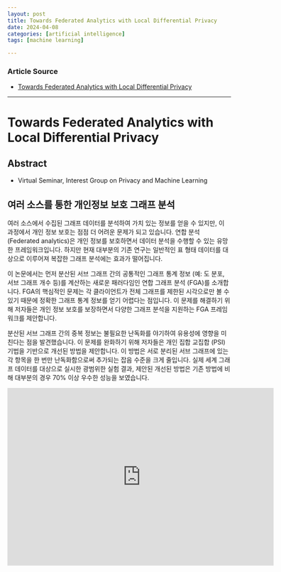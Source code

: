 ```yaml
---
layout: post
title: Towards Federated Analytics with Local Differential Privacy
date: 2024-04-08
categories: [artificial intelligence]
tags: [machine learning]

---
```


### Article Source


* [Towards Federated Analytics with Local Differential Privacy](https://www.youtube.com/watch?v=nWFCRzSzfzs)

---

# Towards Federated Analytics with Local Differential Privacy

## Abstract

* Virtual Seminar, Interest Group on Privacy and Machine Learning

## 여러 소스를 통한 개인정보 보호 그래프 분석

여러 소스에서 수집된 그래프 데이터를 분석하여 가치 있는 정보를 얻을 수 있지만, 이 과정에서 개인 정보 보호는 점점 더 어려운 문제가 되고 있습니다. 연합 분석(Federated analytics)은 개인 정보를 보호하면서 데이터 분석을 수행할 수 있는 유망한 프레임워크입니다. 하지만 현재 대부분의 기존 연구는 일반적인 표 형태 데이터를 대상으로 이루어져 복잡한 그래프 분석에는 효과가 떨어집니다.

이 논문에서는 먼저 분산된 서브 그래프 간의 공통적인 그래프 통계 정보 (예: 도 분포, 서브 그래프 개수 등)를 계산하는 새로운 패러다임인 연합 그래프 분석 (FGA)를 소개합니다. FGA의 핵심적인 문제는 각 클라이언트가 전체 그래프를 제한된 시각으로만 볼 수 있기 때문에 정확한 그래프 통계 정보를 얻기 어렵다는 점입니다. 이 문제를 해결하기 위해 저자들은 개인 정보 보호를 보장하면서 다양한 그래프 분석을 지원하는 FGA 프레임워크를 제안합니다.

분산된 서브 그래프 간의 중복 정보는 불필요한 난독화를 야기하여 유용성에 영향을 미친다는 점을 발견했습니다. 이 문제를 완화하기 위해 저자들은 개인 집합 교집합 (PSI) 기법을 기반으로 개선된 방법을 제안합니다. 이 방법은 서로 분리된 서브 그래프에 있는 각 항목을 한 번만 난독화함으로써 추가되는 잡음 수준을 크게 줄입니다. 실제 세계 그래프 데이터를 대상으로 실시한 광범위한 실험 결과, 제안된 개선된 방법은 기존 방법에 비해 대부분의 경우 70% 이상 우수한 성능을 보였습니다.




<iframe width="600" height="400" src="https://www.youtube.com/embed/cCEgFNtWG5E?si=mJeRM0psopKGy4na" title="YouTube video player" frameborder="0" allow="accelerometer; autoplay; clipboard-write; encrypted-media; gyroscope; picture-in-picture; web-share" referrerpolicy="strict-origin-when-cross-origin" allowfullscreen></iframe>

